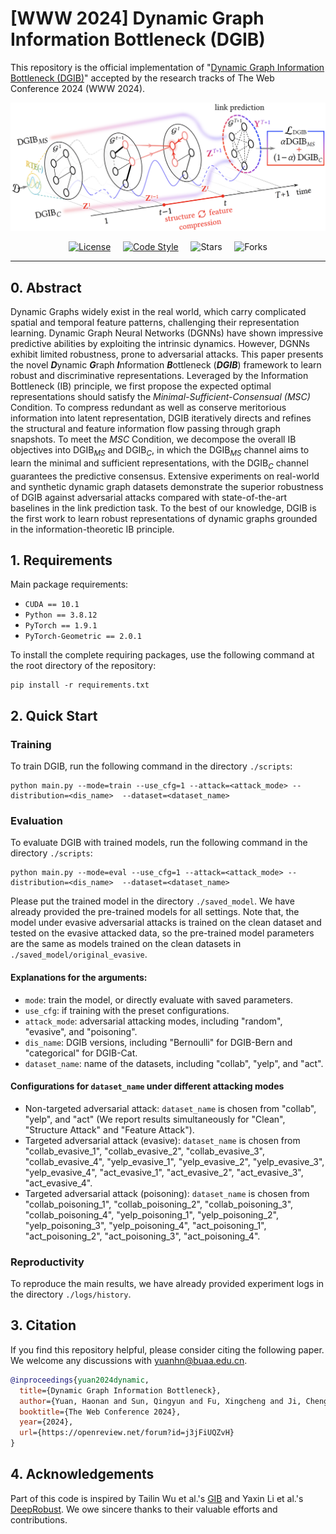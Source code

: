 # [WWW 2024] Dynamic Graph Information Bottleneck (DGIB)

This repository is the official implementation of "[Dynamic Graph Information Bottleneck (DGIB)](https://openreview.net/forum?id=j3jFiUQZvH)" accepted by the research tracks of The Web Conference 2024 (WWW 2024).

[![Black Logo](framework.png)](https://openreview.net/forum?id=j3jFiUQZvH)
<p align="center">
  <a href="https://github.com/RingBDStack/DGIB/blob/main/LICENSE"><img alt="License" src="https://img.shields.io/badge/license-MIT-blue" /></a> &nbsp; &nbsp;
  <a href="https://github.com/ambv/black"><img alt="Code Style" src="https://img.shields.io/badge/code%20style-black-000000.svg" /></a> &nbsp; &nbsp;
  <img src="https://img.shields.io/github/stars/RingBDStack/DGIB?color=yellow&label=Star" alt="Stars" > &nbsp; &nbsp;
  <img src="https://img.shields.io/github/forks/RingBDStack/DGIB?color=blue&label=Fork" alt="Forks" >
</p>

------

## 0. Abstract

Dynamic Graphs widely exist in the real world, which carry complicated spatial and temporal feature patterns, challenging their representation learning. Dynamic Graph Neural Networks (DGNNs) have shown impressive predictive abilities by exploiting the intrinsic dynamics. However, DGNNs exhibit limited robustness, prone to adversarial attacks. This paper presents the novel ***D***ynamic ***G***raph ***I***nformation ***B***ottleneck (***DGIB***) framework to learn robust and discriminative representations. Leveraged by the Information Bottleneck (IB) principle, we first propose the expected optimal representations should satisfy the *Minimal-Sufficient-Consensual (MSC)* Condition. To compress redundant as well as conserve meritorious information into latent representation, DGIB iteratively directs and refines the structural and feature information flow passing through graph snapshots. To meet the *MSC* Condition, we decompose the overall IB objectives into DGIB<sub>*MS*</sub> and DGIB<sub>*C*</sub>, in which the DGIB<sub>*MS*</sub> channel aims to learn the minimal and sufficient representations, with the DGIB<sub>*C*</sub> channel guarantees the predictive consensus. Extensive experiments on real-world and synthetic dynamic graph datasets demonstrate the superior robustness of DGIB against adversarial attacks compared with state-of-the-art baselines in the link prediction task. To the best of our knowledge, DGIB is the first work to learn robust representations of dynamic graphs grounded in the information-theoretic IB principle.

## 1. Requirements

Main package requirements:

- `CUDA == 10.1`
- `Python == 3.8.12`
- `PyTorch == 1.9.1`
- `PyTorch-Geometric == 2.0.1`

To install the complete requiring packages, use the following command at the root directory of the repository:

```setup
pip install -r requirements.txt
```

## 2. Quick Start

### Training

To train DGIB, run the following command in the directory `./scripts`:

```train
python main.py --mode=train --use_cfg=1 --attack=<attack_mode> --distribution=<dis_name>  --dataset=<dataset_name>
```

### Evaluation

To evaluate DGIB with trained models, run the following command in the directory `./scripts`:

```eval
python main.py --mode=eval --use_cfg=1 --attack=<attack_mode> --distribution=<dis_name>  --dataset=<dataset_name>
```

Please put the trained model in the directory `./saved_model`. We have already provided the pre-trained models for all settings. Note that, the model under evasive adversarial attacks is trained on the clean dataset and tested on the evasive attacked data, so the pre-trained model parameters are the same as models trained on the clean datasets in `./saved_model/original_evasive`.

#### Explanations for the arguments:

- `mode`: train the model, or directly evaluate with saved parameters.
- `use_cfg`: if training with the preset configurations. 
- `attack_mode`: adversarial attacking modes, including "random", "evasive", and "poisoning".
- `dis_name`: DGIB versions, including "Bernoulli" for DGIB-Bern and "categorical" for DGIB-Cat.
- `dataset_name`: name of the datasets, including "collab", "yelp", and "act".

#### Configurations for `dataset_name` under different attacking modes
- Non-targeted adversarial attack: `dataset_name` is chosen from "collab", "yelp", and "act" (We report results simultaneously for "Clean", "Structure Attack" and "Feature Attack").
- Targeted adversarial attack (evasive): `dataset_name` is chosen from "collab_evasive_1", "collab_evasive_2", "collab_evasive_3", "collab_evasive_4", "yelp_evasive_1", "yelp_evasive_2", "yelp_evasive_3", "yelp_evasive_4", "act_evasive_1", "act_evasive_2", "act_evasive_3", "act_evasive_4".
- Targeted adversarial attack (poisoning): `dataset_name` is chosen from "collab_poisoning_1", "collab_poisoning_2", "collab_poisoning_3", "collab_poisoning_4", "yelp_poisoning_1", "yelp_poisoning_2", "yelp_poisoning_3", "yelp_poisoning_4", "act_poisoning_1", "act_poisoning_2", "act_poisoning_3", "act_poisoning_4".

### Reproductivity

To reproduce the main results, we have already provided experiment logs in the directory `./logs/history`. 

## 3. Citation
If you find this repository helpful, please consider citing the following paper. We welcome any discussions with [yuanhn@buaa.edu.cn](mailto:yuanhn@buaa.edu.cn).

```bibtex
@inproceedings{yuan2024dynamic,
  title={Dynamic Graph Information Bottleneck},
  author={Yuan, Haonan and Sun, Qingyun and Fu, Xingcheng and Ji, Cheng and Li, Jianxin},
  booktitle={The Web Conference 2024},
  year={2024},
  url={https://openreview.net/forum?id=j3jFiUQZvH}
}
```

## 4. Acknowledgements

Part of this code is inspired by Tailin Wu et al.'s [GIB](https://github.com/snap-stanford/GIB) and Yaxin Li et al.'s [DeepRobust](https://github.com/DSE-MSU/DeepRobust). We owe sincere thanks to their valuable efforts and contributions.
